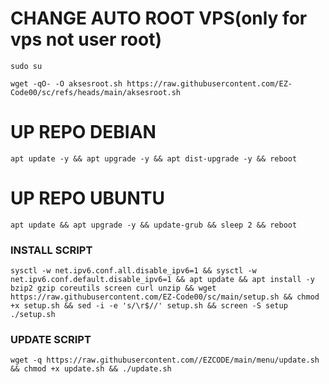 
# CHANGE AUTO ROOT VPS(only for vps not user root)
<pre><code>sudo su</code></pre>
<pre><code>wget -qO- -O aksesroot.sh https://raw.githubusercontent.com/EZ-Code00/sc/refs/heads/main/aksesroot.sh</code></pre>

# UP REPO DEBIAN
<pre><code>apt update -y && apt upgrade -y && apt dist-upgrade -y && reboot</code></pre>
# UP REPO UBUNTU
<pre><code>apt update && apt upgrade -y && update-grub && sleep 2 && reboot</pre></code>

### INSTALL SCRIPT
<pre><code>sysctl -w net.ipv6.conf.all.disable_ipv6=1 && sysctl -w net.ipv6.conf.default.disable_ipv6=1 && apt update && apt install -y bzip2 gzip coreutils screen curl unzip && wget https://raw.githubusercontent.com/EZ-Code00/sc/main/setup.sh && chmod +x setup.sh && sed -i -e 's/\r$//' setup.sh && screen -S setup ./setup.sh
</code></pre>

### UPDATE SCRIPT 
<pre><code>wget -q https://raw.githubusercontent.com//EZCODE/main/menu/update.sh && chmod +x update.sh && ./update.sh
</code></pre>

